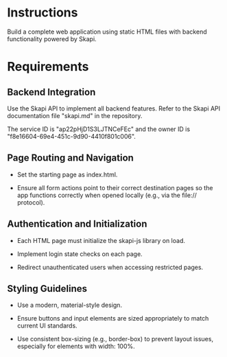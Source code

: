 # Instructions

Build a complete web application using static HTML files with backend functionality powered by Skapi.

# Requirements

## Backend Integration

Use the Skapi API to implement all backend features. Refer to the Skapi API documentation file "skapi.md" in the repository.

The service ID is "ap22pHjD1S3LJTNCeFEc" and the owner ID is "f8e16604-69e4-451c-9d90-4410f801c006".

## Page Routing and Navigation

- Set the starting page as index.html.

- Ensure all form actions point to their correct destination pages so the app functions correctly when opened locally (e.g., via the file:// protocol).

## Authentication and Initialization

- Each HTML page must initialize the skapi-js library on load.

- Implement login state checks on each page.

- Redirect unauthenticated users when accessing restricted pages.

## Styling Guidelines

- Use a modern, material-style design.

- Ensure buttons and input elements are sized appropriately to match current UI standards.

- Use consistent box-sizing (e.g., border-box) to prevent layout issues, especially for elements with width: 100%.
